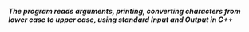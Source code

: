 ***The program reads arguments, printing, converting characters from lower case to upper case, using standard Input and Output in C++***
